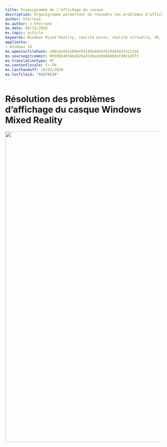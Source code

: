 ```yaml
---
title: Organigramme de l’affichage du casque
description: Organigramme permettant de résoudre les problèmes d’affichage dans les casques Windows Mixed Reality.
author: hferrone
ms.author: v-hferrone
ms.date: 09/15/2020
ms.topic: article
keywords: Windows Mixed Reality, réalité mixte, réalité virtuelle, VR, MR, organigramme, écran noir, affichage, câble d’affichage
appliesto:
- Windows 10
ms.openlocfilehash: a98a3e934169ee9124bbdde4f629a5645f4113e6
ms.sourcegitcommit: 09599b4034be825e4536eeb9566968afd021d5f3
ms.translationtype: MT
ms.contentlocale: fr-FR
ms.lasthandoff: 10/03/2020
ms.locfileid: "91679534"
---
```

# <a name="resolving-windows-mixed-reality-headset-display-problems"></a>Résolution des problèmes d’affichage du casque Windows Mixed Reality

<img src="images/Flowchart_BlackscreenV2.png" width="1000">
